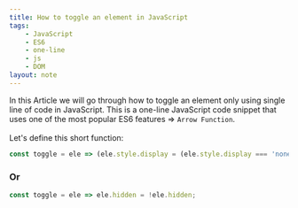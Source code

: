 ```yaml
---
title: How to toggle an element in JavaScript
tags:
    - JavaScript
    - ES6
    - one-line
    - js
    - DOM
layout: note
---
```




In this Article we will go through how to toggle an element only using single line of code in JavaScript.
This is a one-line JavaScript code snippet that uses one of the most popular ES6 features => `Arrow Function`.
<br/>
<br/>
Let's define this short function:

```js {.wrap}
const toggle = ele => (ele.style.display = (ele.style.display === 'none') ? 'block' : 'none');
```

### Or

```js {.wrap}
const toggle = ele => ele.hidden = !ele.hidden;
```
